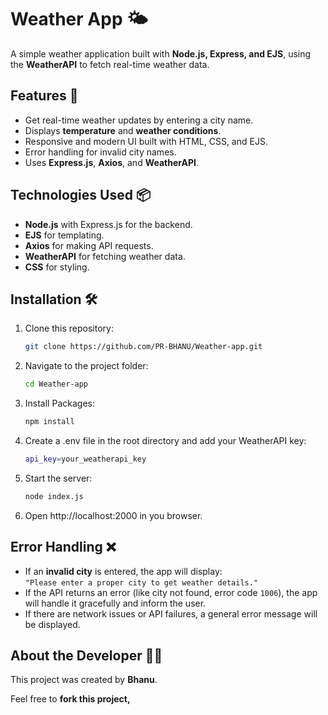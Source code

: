 # Weather App 🌤

A simple weather application built with **Node.js, Express, and EJS**, using the **WeatherAPI** to fetch real-time weather data.

## Features 🚀

- Get real-time weather updates by entering a city name.
- Displays **temperature** and **weather conditions**.
- Responsive and modern UI built with HTML, CSS, and EJS.
- Error handling for invalid city names.
- Uses **Express.js**, **Axios**, and **WeatherAPI**.

## Technologies Used 📦

- **Node.js** with Express.js for the backend.
- **EJS** for templating.
- **Axios** for making API requests.
- **WeatherAPI** for fetching weather data.
- **CSS** for styling.

## Installation 🛠

1. Clone this repository:
   ```bash
   git clone https://github.com/PR-BHANU/Weather-app.git

2. Navigate to the project folder:
   ```bash
   cd Weather-app
3. Install Packages:
   ```bash
   npm install
4. Create a .env file in the root directory and add your WeatherAPI key:
   ```bash
   api_key=your_weatherapi_key
5. Start the server:
   ```bash
   node index.js

6. Open http://localhost:2000 in you browser.


## Error Handling ❌

- If an **invalid city** is entered, the app will display:  
  `"Please enter a proper city to get weather details."`
- If the API returns an error (like city not found, error code `1006`), the app will handle it gracefully and inform the user.
- If there are network issues or API failures, a general error message will be displayed.

## About the Developer 👨‍💻

This project was created by **Bhanu**.  

Feel free to **fork this project,**

